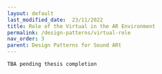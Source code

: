 ```yaml
---
layout: default
last_modified_date:  23/11/2022
title: Role of the Virtual in the AR Environment
permalink: /design-patterns/virtual-role
nav_order: 3
parent: Design Patterns for Sound ARt
---
```

`TBA pending thesis completion`
